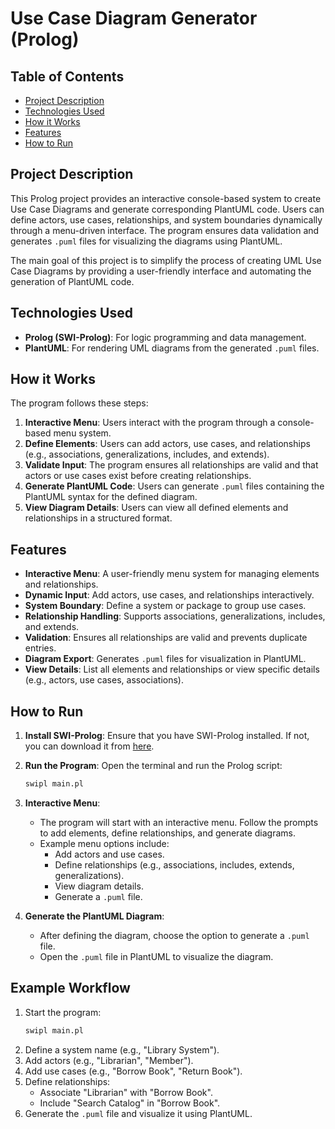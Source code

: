 # Use Case Diagram Generator (Prolog)

## Table of Contents

- [Project Description](#project-description)
- [Technologies Used](#technologies-used)
- [How it Works](#how-it-works)
- [Features](#features)
- [How to Run](#how-to-run)

## Project Description

This Prolog project provides an interactive console-based system to create Use Case Diagrams and generate corresponding PlantUML code. Users can define actors, use cases, relationships, and system boundaries dynamically through a menu-driven interface. The program ensures data validation and generates `.puml` files for visualizing the diagrams using PlantUML.

The main goal of this project is to simplify the process of creating UML Use Case Diagrams by providing a user-friendly interface and automating the generation of PlantUML code.

## Technologies Used

- **Prolog (SWI-Prolog)**: For logic programming and data management.
- **PlantUML**: For rendering UML diagrams from the generated `.puml` files.

## How it Works

The program follows these steps:
1. **Interactive Menu**: Users interact with the program through a console-based menu system.
2. **Define Elements**: Users can add actors, use cases, and relationships (e.g., associations, generalizations, includes, and extends).
3. **Validate Input**: The program ensures all relationships are valid and that actors or use cases exist before creating relationships.
4. **Generate PlantUML Code**: Users can generate `.puml` files containing the PlantUML syntax for the defined diagram.
5. **View Diagram Details**: Users can view all defined elements and relationships in a structured format.

## Features

- **Interactive Menu**: A user-friendly menu system for managing elements and relationships.
- **Dynamic Input**: Add actors, use cases, and relationships interactively.
- **System Boundary**: Define a system or package to group use cases.
- **Relationship Handling**: Supports associations, generalizations, includes, and extends.
- **Validation**: Ensures all relationships are valid and prevents duplicate entries.
- **Diagram Export**: Generates `.puml` files for visualization in PlantUML.
- **View Details**: List all elements and relationships or view specific details (e.g., actors, use cases, associations).

## How to Run

1. **Install SWI-Prolog**: Ensure that you have SWI-Prolog installed. If not, you can download it from [here](https://www.swi-prolog.org/Download.html).

2. **Run the Program**:
    Open the terminal and run the Prolog script:
    ```bash
    swipl main.pl
    ```

3. **Interactive Menu**:
    - The program will start with an interactive menu. Follow the prompts to add elements, define relationships, and generate diagrams.
    - Example menu options include:
      - Add actors and use cases.
      - Define relationships (e.g., associations, includes, extends, generalizations).
      - View diagram details.
      - Generate a `.puml` file.

4. **Generate the PlantUML Diagram**:
    - After defining the diagram, choose the option to generate a `.puml` file.
    - Open the `.puml` file in PlantUML to visualize the diagram.

## Example Workflow

1. Start the program:
    ```bash
    swipl main.pl
    ```
2. Define a system name (e.g., "Library System").
3. Add actors (e.g., "Librarian", "Member").
4. Add use cases (e.g., "Borrow Book", "Return Book").
5. Define relationships:
    - Associate "Librarian" with "Borrow Book".
    - Include "Search Catalog" in "Borrow Book".
6. Generate the `.puml` file and visualize it using PlantUML.
